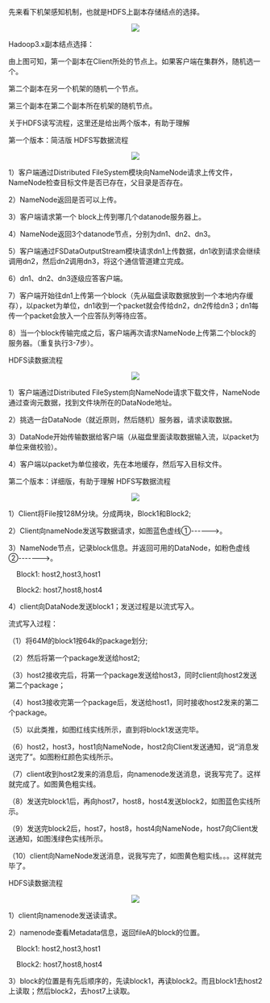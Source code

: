 先来看下机架感知机制，也就是HDFS上副本存储结点的选择。

<p align="center">
<img src="https://github.com/Dr11ft/BigDataGuide/blob/master/%E9%9D%A2%E8%AF%95/Hadoop%E9%9D%A2%E8%AF%95%E9%A2%98%E6%80%BB%E7%BB%93/Hadoop/Pics/%E6%9C%BA%E6%9E%B6%E6%84%9F%E7%9F%A5%E6%9C%BA%E5%88%B6.png"/>  
<p align="center">
</p>
</p>  

Hadoop3.x副本结点选择：

由上图可知，第一个副本在Client所处的节点上。如果客户端在集群外，随机选一个。

第二个副本在另一个机架的随机一个节点。

第三个副本在第二个副本所在机架的随机节点。

关于HDFS读写流程，这里还是给出两个版本，有助于理解

第一个版本：简洁版
HDFS写数据流程

<p align="center">
<img src="https://github.com/Dr11ft/BigDataGuide/blob/master/%E9%9D%A2%E8%AF%95/Hadoop%E9%9D%A2%E8%AF%95%E9%A2%98%E6%80%BB%E7%BB%93/Hadoop/Pics/HDFS%E8%AF%BB%E5%86%99%E6%95%B0%E6%8D%AE01.png"/>  
<p align="center">
</p>
</p>  

1）客户端通过Distributed FileSystem模块向NameNode请求上传文件，NameNode检查目标文件是否已存在，父目录是否存在。   

2）NameNode返回是否可以上传。   

3）客户端请求第一个 block上传到哪几个datanode服务器上。   

4）NameNode返回3个datanode节点，分别为dn1、dn2、dn3。   

5）客户端通过FSDataOutputStream模块请求dn1上传数据，dn1收到请求会继续调用dn2，然后dn2调用dn3，将这个通信管道建立完成。   

6）dn1、dn2、dn3逐级应答客户端。   

7）客户端开始往dn1上传第一个block（先从磁盘读取数据放到一个本地内存缓存），以packet为单位，dn1收到一个packet就会传给dn2，dn2传给dn3；dn1每传一个packet会放入一个应答队列等待应答。   

8）当一个block传输完成之后，客户端再次请求NameNode上传第二个block的服务器。（重复执行3-7步）。

HDFS读数据流程

<p align="center">
<img src="https://github.com/Dr11ft/BigDataGuide/blob/master/%E9%9D%A2%E8%AF%95/Hadoop%E9%9D%A2%E8%AF%95%E9%A2%98%E6%80%BB%E7%BB%93/Hadoop/Pics/HDFS%E8%AF%BB%E5%86%99%E6%95%B0%E6%8D%AE02.png"/>  
<p align="center">
</p>
</p>  

1）客户端通过Distributed FileSystem向NameNode请求下载文件，NameNode通过查询元数据，找到文件块所在的DataNode地址。   

2）挑选一台DataNode（就近原则，然后随机）服务器，请求读取数据。   

3）DataNode开始传输数据给客户端（从磁盘里面读取数据输入流，以packet为单位来做校验）。   

4）客户端以packet为单位接收，先在本地缓存，然后写入目标文件。

第二个版本：详细版，有助于理解
HDFS写数据流程

<p align="center">
<img src="https://github.com/Dr11ft/BigDataGuide/blob/master/%E9%9D%A2%E8%AF%95/Hadoop%E9%9D%A2%E8%AF%95%E9%A2%98%E6%80%BB%E7%BB%93/Hadoop/Pics/HDFS%E8%AF%BB%E5%86%99%E6%95%B0%E6%8D%AE03.png"/>  
<p align="center">
</p>
</p>  

1）Client将File按128M分块。分成两块，Block1和Block2;

2）Client向nameNode发送写数据请求，如图蓝色虚线①------>。

3）NameNode节点，记录block信息。并返回可用的DataNode，如粉色虚线②------->。

    Block1: host2,host3,host1

    Block2: host7,host8,host4

4）client向DataNode发送block1；发送过程是以流式写入。

流式写入过程：

（1）将64M的block1按64k的package划分;

（2）然后将第一个package发送给host2;

（3）host2接收完后，将第一个package发送给host3，同时client向host2发送第二个package；

（4）host3接收完第一个package后，发送给host1，同时接收host2发来的第二个package。

（5）以此类推，如图红线实线所示，直到将block1发送完毕。

（6）host2，host3，host1向NameNode，host2向Client发送通知，说“消息发送完了”。如图粉红颜色实线所示。

（7）client收到host2发来的消息后，向namenode发送消息，说我写完了。这样就完成了。如图黄色粗实线。

（8）发送完block1后，再向host7，host8，host4发送block2，如图蓝色实线所示。

（9）发送完block2后，host7，host8，host4向NameNode，host7向Client发送通知，如图浅绿色实线所示。

（10）client向NameNode发送消息，说我写完了，如图黄色粗实线。。。这样就完毕了。

HDFS读数据流程

<p align="center">
<img src="https://github.com/Dr11ft/BigDataGuide/blob/master/%E9%9D%A2%E8%AF%95/Hadoop%E9%9D%A2%E8%AF%95%E9%A2%98%E6%80%BB%E7%BB%93/Hadoop/Pics/HDFS%E8%AF%BB%E5%86%99%E6%95%B0%E6%8D%AE04.png"/>  
<p align="center">
</p>
</p>  

1）client向namenode发送读请求。

2）namenode查看Metadata信息，返回fileA的block的位置。

    Block1: host2,host3,host1

    Block2: host7,host8,host4

3）block的位置是有先后顺序的，先读block1，再读block2。而且block1去host2上读取；然后block2，去host7上读取。

